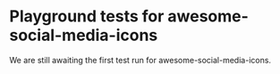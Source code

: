 # Playground tests for awesome-social-media-icons
We are still awaiting the first test run for awesome-social-media-icons.

